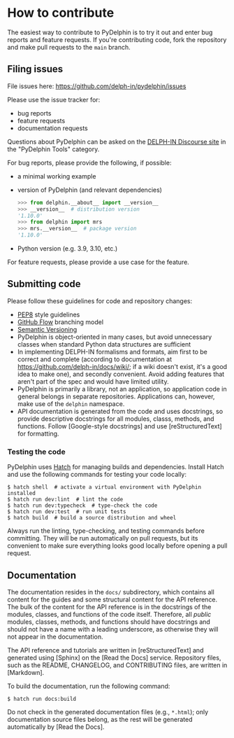 # How to contribute

The easiest way to contribute to PyDelphin is to try it out and enter
bug reports and feature requests. If you're contributing code, fork
the repository and make pull requests to the `main` branch.


## Filing issues

File issues here: https://github.com/delph-in/pydelphin/issues

Please use the issue tracker for:

* bug reports
* feature requests
* documentation requests

Questions about PyDelphin can be asked on the [DELPH-IN Discourse
site](https://delphinqa.ling.washington.edu/) in the "PyDelphin Tools"
category.

For bug reports, please provide the following, if possible:

* a minimal working example
* version of PyDelphin (and relevant dependencies)

  ```python
  >>> from delphin.__about__ import __version__
  >>> __version__  # distribution version
  '1.10.0'
  >>> from delphin import mrs
  >>> mrs.__version__  # package version
  '1.10.0'
  ```
* Python version (e.g. 3.9, 3.10, etc.)

For feature requests, please provide a use case for the feature.


## Submitting code

Please follow these guidelines for code and repository changes:

* [PEP8](https://www.python.org/dev/peps/pep-0008/) style guidelines
* [GitHub Flow](https://guides.github.com/introduction/flow/)
  branching model
* [Semantic Versioning](http://semver.org/)
* PyDelphin is object-oriented in many cases, but avoid unnecessary
  classes when standard Python data structures are sufficient
* In implementing DELPH-IN formalisms and formats, aim first to be
  correct and complete (according to documentation at
  https://github.com/delph-in/docs/wiki/; if a wiki doesn't exist,
  it's a good idea to make one), and secondly convenient. Avoid adding
  features that aren't part of the spec and would have limited
  utility.
* PyDelphin is primarily a library, not an application, so application
  code in general belongs in separate repositories. Applications can,
  however, make use of the `delphin` namespace.
* API documentation is generated from the code and uses docstrings, so
  provide descriptive docstrings for all modules, classs, methods, and
  functions. Follow [Google-style docstrings] and use
  [reStructuredText] for formatting.

### Testing the code

PyDelphin uses [Hatch](https://hatch.pypa.io/) for managing builds and
dependencies. Install Hatch and use the following commands for testing
your code locally:

```console
$ hatch shell  # activate a virtual environment with PyDelphin installed
$ hatch run dev:lint  # lint the code
$ hatch run dev:typecheck  # type-check the code
$ hatch run dev:test  # run unit tests
$ hatch build  # build a source distribution and wheel
```

Always run the linting, type-checking, and testing commands before
committing. They will be run automatically on pull requests, but its
convenient to make sure everything looks good locally before opening a
pull request.

## Documentation

The documentation resides in the `docs/` subdirectory, which contains
all content for the guides and some structural content for the API
reference. The bulk of the content for the API reference is in the
docstrings of the modules, classes, and functions of the code
itself. Therefore, all *public* modules, classes, methods, and
functions should have docstrings and should not have a name with a
leading underscore, as otherwise they will not appear in the
documentation.

The API reference and tutorials are written in [reStructuredText]
and generated using [Sphinx] on the [Read the Docs] service.
Repository files, such as the README, CHANGELOG, and CONTRIBUTING
files, are written in [Markdown].

To build the documentation, run the following command:

```console
$ hatch run docs:build
```

Do not check in the generated documentation files (e.g., `*.html`);
only documentation source files belong, as the rest will be
generated automatically by [Read the Docs].
